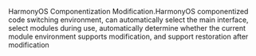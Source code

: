 HarmonyOS Componentization Modification.HarmonyOS componentized code switching environment, can automatically select the main interface,
select modules during use, automatically determine whether
the current module environment supports modification, and support restoration after
modification